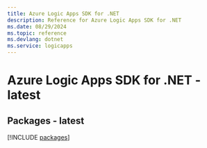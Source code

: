 ```yaml
---
title: Azure Logic Apps SDK for .NET
description: Reference for Azure Logic Apps SDK for .NET
ms.date: 08/29/2024
ms.topic: reference
ms.devlang: dotnet
ms.service: logicapps
---
```

# Azure Logic Apps SDK for .NET - latest
## Packages - latest
[!INCLUDE [packages](logic-apps-index.md)]